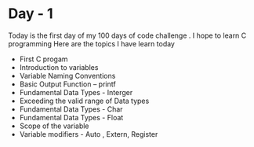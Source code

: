 # Day - 1
Today is the first day of my 100 days of code challenge .
I hope to learn C programming
Here are the topics I have learn today 
- First C progam
- Introduction to variables
- Variable Naming Conventions
- Basic Output Function – printf
- Fundamental Data Types - Interger
- Exceeding the valid range of Data types
- Fundamental Data Types - Char
- Fundamental Data Types - Float
- Scope of the variable
- Variable modifiers - Auto , Extern, Register
